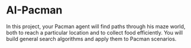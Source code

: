 # AI-Pacman
In this project, your Pacman agent will find paths through his maze world, both to reach a particular location and to collect food efficiently. You will build general search algorithms and apply them to Pacman scenarios.

